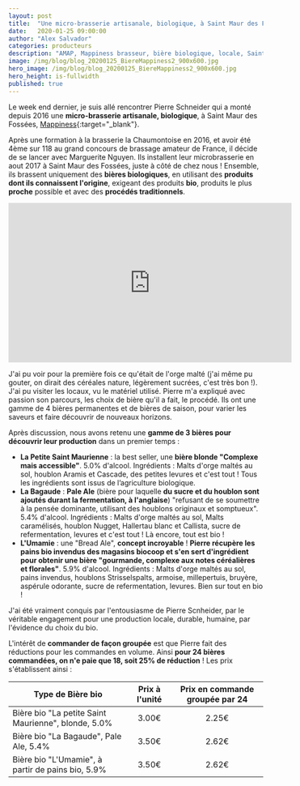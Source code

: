 ```yaml
---
layout: post
title:  "Une micro-brasserie artisanale, biologique, à Saint Maur des Fossées ! A la rencontre des bières de Mappiness..."
date:   2020-01-25 09:00:00
author: "Alex Salvador"
categories: producteurs
description: "AMAP, Mappiness brasseur, bière biologique, locale, Saint-Maur des Fossées, pale-ale, Pierre Schneider"
image: /img/blog/blog_20200125_BiereMappiness2_900x600.jpg
hero_image: /img/blog/blog_20200125_BiereMappiness2_900x600.jpg
hero_height: is-fullwidth
published: true
---
```


Le week end dernier, je suis allé rencontrer Pierre Schneider qui a monté depuis 2016 une **micro-brasserie artisanale, biologique**, à Saint Maur des Fossées, [Mappiness](http://www.mappinessbeer.com/){:target="_blank"}.

Après une formation à la brasserie la Chaumontoise en 2016, et avoir été 4ème sur 118 au grand concours de brassage amateur de France, il décide de se lancer avec Marguerite Nguyen. Ils installent leur microbrasserie en aout 2017 à Saint Maur des Fossées, juste à côté de chez nous ! Ensemble, ils brassent uniquement des **bières biologiques**, en utilisant des **produits dont ils connaissent l'origine**, exigeant des produits **bio**, produits le plus **proche** possible et avec des **procédés traditionnels**.

<iframe width="560" height="315" src="https://www.youtube.com/embed/_Yc7feSwUe8" frameborder="0" allow="accelerometer; autoplay; encrypted-media; gyroscope; picture-in-picture" allowfullscreen></iframe>

J'ai pu voir pour la première fois ce qu'était de l'orge malté (j'ai même pu gouter, on dirait des céréales nature, légèrement sucrées, c'est très bon !). J'ai pu visiter les locaux, vu le matériel utilisé. Pierre m'a expliqué avec passion son parcours, les choix de bière qu'il a fait, le procédé. Ils ont une gamme de 4 bières permanentes et de bières de saison, pour varier les saveurs et faire découvrir de nouveaux horizons.

Après discussion, nous avons retenu une **gamme de 3 bières pour découvrir leur production** dans un premier temps :
- **La Petite Saint Maurienne** : la best seller, une **bière blonde "Complexe mais accessible"**. 5.0% d'alcool. Ingrédients : Malts d'orge maltés au sol, houblon Aramis et Cascade, des petites levures et c'est tout ! Tous les ingrédients sont issus de l’agriculture biologique.
- **La Bagaude** : **Pale Ale** (bière pour laquelle **du sucre et du houblon sont ajoutés durant la fermentation, à l'anglaise**) "refusant de se soumettre à la pensée dominante, utilisant des houblons originaux et somptueux". 5.4% d'alcool. Ingrédients : Malts d'orge maltés au sol, Malts caramélisés, houblon Nugget, Hallertau blanc et Callista, sucre de refermentation,  levures et c'est tout ! Là encore, tout est bio !
- **L'Umamie** : une "Bread Ale", **concept incroyable** ! **Pierre récupère les pains bio invendus des magasins biocoop et s'en sert d'ingrédient pour obtenir une bière "gourmande, complexe aux notes céréalières et florales"**. 5.9% d'alcool. Ingrédients : Malts d'orge maltés au sol, pains invendus, houblons Strisselspalts, armoise, millepertuis, bruyère, aspérule odorante, sucre de refermentation, levures. Bien sur tout en bio !
 
J'ai été vraiment conquis par l'entousiasme de Pierre Scnheider, par le véritable engagement pour une production locale, durable, humaine, par l'évidence du choix du bio. 

L'intérêt de **commander de façon groupée** est que Pierre fait des réductions pour les commandes en volume. Ainsi **pour 24 bières commandées, on n'e paie que 18, soit 25% de réduction** ! Les prix s'établissent ainsi :

|Type de Bière bio| Prix à l'unité| Prix en commande groupée par 24|
| --- | :---: | :---: |
| Bière bio "La petite Saint Maurienne", blonde, 5.0% | 3.00€ | 2.25€ |
| Bière bio "La Bagaude", Pale Ale, 5.4% | 3.50€ | 2.62€ |
| Bière bio "L'Umamie", à partir de pains bio, 5.9% | 3.50€ | 2.62€ |

